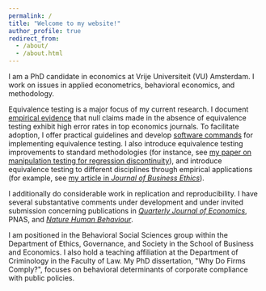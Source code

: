 ```yaml
---
permalink: /
title: "Welcome to my website!"
author_profile: true
redirect_from: 
  - /about/
  - /about.html
---
```


I am a PhD candidate in economics at Vrije Universiteit (VU) Amsterdam. I work on issues in applied econometrics, behavioral economics, and methodology. 

Equivalence testing is a major focus of my current research. I document [empirical evidence](https://jack-fitzgerald.github.io/files/The_Need_for_Equivalence_Testing_in_Economics.pdf) that null claims made in the absence of equivalence testing exhibit high error rates in top economics journals. To facilitate adoption, I offer practical guidelines and develop [software commands](https://jack-fitzgerald.github.io/code/) for implementing equivalence testing. I also introduce equivalence testing improvements to standard methodologies (for instance, see [my paper on manipulation testing for regression discontinuity](https://jack-fitzgerald.github.io/files/RDD_Equivalence.pdf)), and introduce equivalence testing to different disciplines through empirical applications (for example, see [my article in <i>Journal of Business Ethics</i>](https://doi.org/10.1007/s10551-024-05731-x)). 

I additionally do considerable work in replication and reproducibility. I have several substantative comments under development and under invited submission concerning publications in [<i>Quarterly Journal of Economics</i>](https://jack-fitzgerald.github.io/files/MS23_Replication.pdf), PNAS, and [<i>Nature Human Behaviour</i>](https://doi.org/10.1038/s41562-023-01807-2).

I am positioned in the Behavioral Social Sciences group within the Department of Ethics, Governance, and Society in the School of Business and Economics. I also hold a teaching affiliation at the Department of Criminology in the Faculty of Law. My PhD dissertation, "Why Do Firms Comply?", focuses on behavioral determinants of corporate compliance with public policies.
